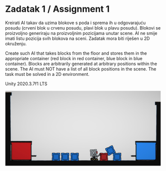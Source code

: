 # Zadatak 1 / Assignment 1

Kreirati AI takav da uzima blokove s poda i sprema ih u odgovarajuću posudu (crveni blok u crvenu posudu, plavi blok u plavu posudu). Blokovi se proizvoljno generiraju na proizvoljnim pozicijama unutar scene. AI ne smije imati listu pozicija svih blokova na sceni. Zadatak mora biti riješen u 2D okruženju.

Create such AI that takes blocks from the floor and stores them in the appropriate container (red block in red container, blue block in blue container). Blocks are arbitrarily generated at arbitrary positions within the scene. The AI ​​must NOT have a list of all block positions in the scene. The task must be solved in a 2D environment.

Unity 2020.3.7f1 LTS

<img src="./Z1.png">
